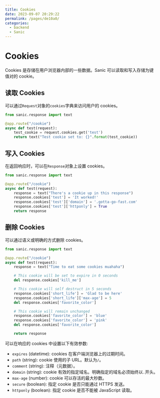 ```yaml
---
title: Cookies
date: 2023-09-07 20:29:22
permalink: /pages/de10a0/
categories:
  - backend
  - Sanic
---
```

# Cookies

Cookies 是存储在用户浏览器内部的一些数据。Sanic 可以读取和写入存储为键值对的 cookie。

## 读取 Cookies

可以通过`Request`对象的`cookies`字典来访问用户的 cookies。

```python
from sanic.response import text

@app.route("/cookie")
async def test(request):
    test_cookie = request.cookies.get('test')
    return text("Test cookie set to: {}".format(test_cookie))
```

## 写入 Cookies

在返回响应时，可以在`Response`对象上设置 cookies。

```python
from sanic.response import text

@app.route("/cookie")
async def test(request):
    response = text("There's a cookie up in this response")
    response.cookies['test'] = 'It worked!'
    response.cookies['test']['domain'] = '.gotta-go-fast.com'
    response.cookies['test']['httponly'] = True
    return response
```

## 删除 Cookies

可以通过语义或明确的方式删除 cookies。

```python
from sanic.response import text

@app.route("/cookie")
async def test(request):
    response = text("Time to eat some cookies muahaha")

    # This cookie will be set to expire in 0 seconds
    del response.cookies['kill_me']

    # This cookie will self destruct in 5 seconds
    response.cookies['short_life'] = 'Glad to be here'
    response.cookies['short_life']['max-age'] = 5
    del response.cookies['favorite_color']

    # This cookie will remain unchanged
    response.cookies['favorite_color'] = 'blue'
    response.cookies['favorite_color'] = 'pink'
    del response.cookies['favorite_color']

    return response
```

可以在响应的 cookies 中设置以下有效参数:

- `expires` (datetime): cookies 在客户端浏览器上的过期时间。
- `path` (string): cookie 使用的子 URL。默认为`/`。
- `comment` (string): 注释（元数据）。
- `domain` (string): cookie 有效的指定域名。明确指定的域名必须始终以`.`开头。
- `max-age` (number): cookie 可以存活的最大秒数。
- `secure` (boolean): 指定 cookie 是否只能通过 HTTPS 发送。
- `httponly` (boolean): 指定 cookie 是否不能被 JavaScript 读取。
